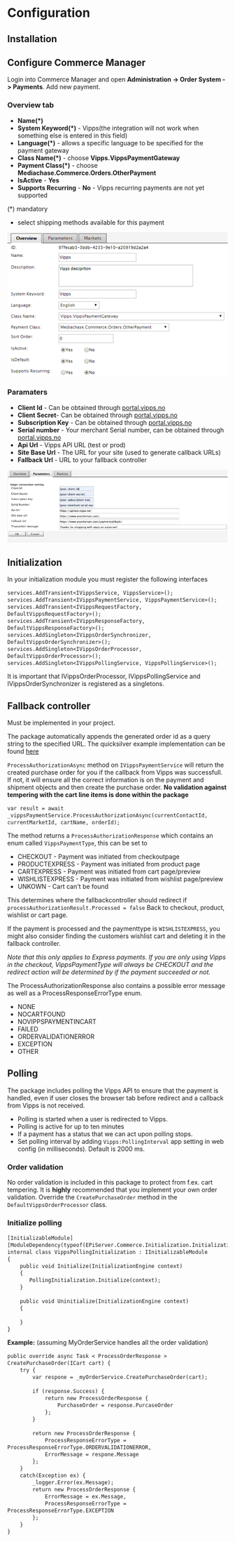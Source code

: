 # Configuration

## Installation

## Configure Commerce Manager

Login into Commerce Manager and open **Administration -> Order System -> Payments**. Add new payment.

### Overview tab

- **Name(\*)**
- **System Keyword(\*)** - Vipps(the integration will not work when something else is entered in this field)
- **Language(\*)** - allows a specific language to be specified for the payment gateway
- **Class Name(\*)** - choose **Vipps.VippsPaymentGateway**
- **Payment Class(\*)** - choose **Mediachase.Commerce.Orders.OtherPayment**
- **IsActive** - **Yes**
- **Supports Recurring** - **No** - Vipps recurring payments are not yet supported

(\*) mandatory

- select shipping methods available for this payment

![Payment method settings](docs/screenshots/payment-overview.png "Payment method settings")

### Paramaters

 - **Client Id** - Can be obtained through [portal.vipps.no](https://portal.vipps.no)
 - **Client Secret**- Can be obtained through [portal.vipps.no](https://portal.vipps.no)
 - **Subscription Key** - Can be obtained through [portal.vipps.no](https://portal.vipps.no)
 - **Serial number** - Your merchant Serial number, can be obtained through [portal.vipps.no](https://portal.vipps.no)
 - **Api Url** - Vipps API URL (test or prod)
 - **Site Base Url** - The URL for your site (used to generate callback URLs)
 - **Fallback Url** - URL to your fallback controller

![Payment method paramaters](docs/screenshots/payment-parameters.png "Payment method settings")

## Initialization

In your initialization module you must register the following interfaces
```
services.AddTransient<IVippsService, VippsService>();
services.AddTransient<IVippsPaymentService, VippsPaymentService>();
services.AddTransient<IVippsRequestFactory, DefaultVippsRequestFactory>();
services.AddTransient<IVippsResponseFactory, DefaultVippsResponseFactory>();
services.AddSingleton<IVippsOrderSynchronizer, DefaultVippsOrderSynchronizer>();
services.AddSingleton<IVippsOrderProcessor, DefaultVippsOrderProcessor>();
services.AddSingleton<IVippsPollingService, VippsPollingService>();
```

It is important that IVippsOrderProcessor, IVippsPollingService and IVippsOrderSynchronizer is registered as a singletons.

## Fallback controller

Must be implemented in your project.

The package automatically appends the generated order id as a query string to the specified URL. The quicksilver example implementation can be found [here](../demo/Sources/EPiServer.Reference.Commerce.Site/Features/Checkout/Controllers/PaymentFallbackController.cs)

`ProcessAuthorizationAsync` method on `IVippsPaymentService` will return the created purchase order for you if the callback from Vipps was successfull. If not, it will ensure all the correct information is on the payment and shipment objects and then create the purchase order.
**No validation against tempering with the cart line items is done within the package**

```
var result = await _vippsPaymentService.ProcessAuthorizationAsync(currentContactId, currentMarketId, cartName, orderId);
```

The method returns a `ProcessAuthorizationResponse` which contains an enum called `VippsPaymentType`, this can be set to
 - CHECKOUT - Payment was initiated from checkoutpage
 - PRODUCTEXPRESS - Payment was initiated from product page
 - CARTEXPRESS - Payment was initiated from cart page/preview
 - WISHLISTEXPRESS - Payment was initiated from wishlist page/preview
 - UNKOWN - Cart can't be found

This determines where the fallbackcontroller should redirect if `processAuthorizationResult.Processed = false`
Back to checkout, product, wishlist or cart page.

If the payment is processed and the paymenttype is `WISHLISTEXPRESS`, you might also consider finding the customers wishlist cart and deleting it in the fallback controller.

*Note that this only applies to Express payments. If you are only using Vipps in the checkout, VippsPaymentType will always be CHECKOUT and the redirect action will be determined by if the payment succeeded or not.*

The ProcessAuthorizationResponse also contains a possible error message as well as a ProcessResponseErrorType enum.
 - NONE
 - NOCARTFOUND
 - NOVIPPSPAYMENTINCART
 - FAILED
 - ORDERVALIDATIONERROR
 - EXCEPTION
 - OTHER

## Polling

The package includes polling the Vipps API to ensure that the payment is handled, even if user closes the browser tab before redirect and a callback from Vipps is not received.
 - Polling is started when a user is redirected to Vipps.
 - Polling is active for up to ten minutes
 - If a payment has a status that we can act upon polling stops.
 - Set polling interval by adding `Vipps:PollingInterval`  app setting in web config (in milliseconds). Default is 2000 ms.

### Order validation

No order validation is included in this package to protect from f.ex. cart
tempering. It is **highly** recommended that you implement your own order validation.
Override the `CreatePurchaseOrder` method in the `DefaultVippsOrderProcessor` class.
### Initialize polling
```
[InitializableModule]
[ModuleDependency(typeof(EPiServer.Commerce.Initialization.InitializationModule))]
internal class VippsPollingInitialization : IInitializableModule
{
	public void Initialize(InitializationEngine context)
    {
       PollingInitialization.Initialize(context);
    }

    public void Uninitialize(InitializationEngine context)
    {
		
    }
}
```

**Example:** (assuming MyOrderService handles all the order validation)

```
public override async Task < ProcessOrderResponse > CreatePurchaseOrder(ICart cart) {
	try {
		var respone = _myOrderService.CreatePurchaseOrder(cart);

		if (response.Success) {
			return new ProcessOrderResponse {
				PurchaseOrder = response.PurcaseOrder
			};
		}

		return new ProcessOrderResponse {
			ProcessResponseErrorType = ProcessResponseErrorType.ORDERVALIDATIONERROR,
			ErrorMessage = respone.Message
		};
	}
	catch(Exception ex) {
		_logger.Error(ex.Message);
		return new ProcessOrderResponse {
			ErrorMessage = ex.Message,
			ProcessResponseErrorType = ProcessResponseErrorType.EXCEPTION
		};
	}
}
```

